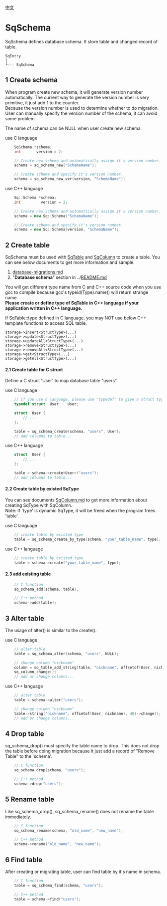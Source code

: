 ﻿[中文](SqSchema.cn.md)

# SqSchema

SqSchema defines database schema. It store table and changed record of table.

	SqEntry
	│
	└--- SqSchema

## 1 Create schema

When program create new schema, it will generate version number automatically. The current way to generate the version number is very primitive, it just add 1 to the counter.  
Because the version number is used to determine whether to do migration. User can manually specify the version number of the schema, it can avoid some problem.  
  
The name of schema can be NULL when user create new schema.  
  
use C language

```c
	SqSchema *schema;
	int       version = 2;

	// Create new schema and automatically assign it's version number.
	schema = sq_schema_new("SchemaName");

	// Create schema and specify it's version number.
	schema = sq_schema_new_ver(version, "SchemaName");
```

use C++ language

```c++
	Sq::Schema *schema;
	int         version = 2;

	// Create new schema and automatically assign it's version number.
	schema = new Sq::Schema("SchemaName");

	// Create schema and specify it's version number.
	schema = new Sq::Schema(version, "SchemaName");
```

## 2 Create table

SqSchema must be used with [SqTable](SqTable.md) and [SqColumn](SqColumn.md) to create a table. You can see below documents to get more information and sample:  
1. [database-migrations.md](database-migrations.md)
2. "**Database schema**" section in ../[README.md](../README.md#database-schema)
  
You will get different type name from C and C++ source code when you use gcc to compile because gcc's typeid(Type).name() will return strange name.  
**Please create or define type of SqTable in C++ language if your application written in C++ language.**  
  
If SqTable::type defined in C language, you may NOT use below C++ template functions to access SQL table.

	storage->insert<StructType>(...)
	storage->update<StructType>(...)
	storage->updateAll<StructType>(...)
	storage->remove<StructType>(...)
	storage->removeAll<StructType>(...)
	storage->get<StructType>(...)
	storage->getAll<StructType>(...)

#### 2.1 Create table for C struct

Define a C struct 'User' to map database table "users".  
  
use C language

```c
	// If you use C language, please use 'typedef' to give a struct type a new name.
	typedef struct  User    User;

	struct  User {
		// ...
	};

	table = sq_schema_create(schema, "users", User);
	// add columns to table...
```

use C++ language

```c++
	struct  User {
		// ...
	};

	table = schema->create<User>("users");
	// add columns to table...
```

#### 2.2 Create table by existed SqType

You can see documents [SqColumn.md](SqColumn.md) to get more information about creating SqType with SqColumn.  
Note: If 'type' is dynamic SqType, it will be freed when the program frees 'table'.  
  
use C language

```c
	// create table by existed type
	table = sq_schema_create_by_type(schema, "your_table_name", type);
```

use C++ language

```c++
	// create table by existed type
	table = schema->create("your_table_name", type);
```

#### 2.3 add existing table

```c++
	// C function
	sq_schema_add(schema, table);

	// C++ method
	schema->add(table);
```

## 3 Alter table

The usage of alter() is similar to the create().  
  
use C language

```c
	// alter table
	table = sq_schema_alter(schema, "users", NULL);

	// change column "nickname"
	column = sq_table_add_string(table, "nickname", offsetof(User, nickname), 40);
	sq_column_change();
	// add or change columns...
```

use C++ language

```c++
	// alter table
	table = schema->alter("users");

	// change column "nickname"
	table->string("nickname", offsetof(User, nickname), 40)->change();
	// add or change columns...
```

## 4 Drop table

sq_schema_drop() must specify the table name to drop. This does not drop the table before doing migration because it just add a record of "Remove Table" to the 'schema'.

```c++
	// C function
	sq_schema_drop(schema, "users");

	// C++ method
	schema->drop("users");
```

## 5 Rename table

Like sq_schema_drop(), sq_schema_rename() does not rename the table immediately.

```c++
	// C function
	sq_schema_rename(schema, "old_name", "new_name");

	// C++ method
	schema->rename("old_name", "new_name");
```

## 6 Find table

After creating or migrating table, user can find table by it's name in schema.

```c++
	// C function
	table = sq_schema_find(schema, "users");

	// C++ method
	table = schema->find("users");
```
